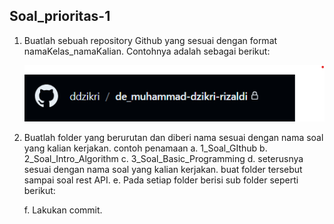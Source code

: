 ## Soal_prioritas-1

1. Buatlah sebuah repository Github yang sesuai dengan  format namaKelas_namaKalian. Contohnya adalah sebagai berikut:

    ![alt text](https://github.com/ddzikri/de_muhammad-dzikri-rizaldi/blob/main/03_Version-Control-System/screenshot/gambar01_soal-no1-prioritas1.png?raw=true)

2. Buatlah folder yang berurutan dan diberi nama sesuai dengan nama soal yang kalian kerjakan. contoh penamaan
    a. 1_Soal_GIthub
    b. 2_Soal_Intro_Algorithm
    c. 3_Soal_Basic_Programming
    d. seterusnya sesuai dengan nama soal yang kalian kerjakan. buat folder tersebut sampai soal rest API.
    e. Pada setiap folder berisi sub folder seperti berikut:

    f. Lakukan commit.
